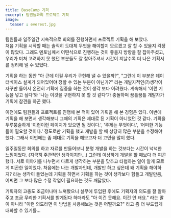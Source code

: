```yaml
---
title: BaseCamp_기획
excerpt: 팀원들과의 프로젝트 기획
image:
  teaser : everest.jpg
---
```


팀원들과 일주일간 지속적으로 회의를 진행하면서 프로젝트 기획을 해 보았다.  
처음 기획을 시작할 때는 솔직히 도대체 무엇을 해야할지 모르겠고 잘 할 수 있을지 걱정이 많았다.
그래도 멘토님께서 어떤식으로 진행하는 것이 좋을지 방향을 잘 잡아주셨고,
우리가 미처 고려하지 못 했던 부분들도 잘 찾아주셔서 시간이 지날수록 더 나은 기획서를 정리해 낼 수 있었다.

기획을 하는 동안 "아 근데 이걸 우리가 구현해 낼 수 있을까?", 
"그런데 이 부분은 데이터베이스 설계가 되어있어야 정할 수 있는 부분이 아닌가?" 라는 개발자적인(?)생각이 자꾸만 들어서
온전히 기획에 집중을 하는 것이 생각 보다 어려웠다. 계속해서 '이런 기능을 넣고 싶다'와
'나는 이것을 구현하지 못 할 것 같다'가 충돌하며 꿈틀꿈틀 개발자가 기획에 참견을 하곤 했다. 

이전에도 팀원들과 프로젝트를 진행해 본 적이 있어 기획을 해 본 경험은 있다.
이번에 기획을 해 보면서 생각해보니 그때의 기획은 제대로 된 기획이 아니었던 것 같다.
기획을 두루뭉술하게 '이런이런 페이지가 있으면 될 것이다.', '주제는 무엇이다.', '어떠한 기능들이 필요할 것이다.' 
정도로만 기획을 했고 개발을 할 때 상당히 많은 부분을 수정해야했다. 
그래서 이번에는 좀 제대로 기획을 해보고자 더 고민을 많이 했다.

일주일동안 회의를 하고 자료를 만들어보니 분명 개발을 하는 것보다는 시간이 넉넉한 느낌이었다. (지극히 주관적인 생각이지만...)
그런데 이상하게 개발을 할 때보다 더 피곤했다.
서로 이야기를 나누면서 다르게 생각하는 부분을 맞추고 타협하는 일이 알게 모르게 피곤한 일이었다. 
처음에는 나는 개발자인데, 개발만 하고 싶은데 왜 기획을 해야하지? 라는 생각이 들었는데
기획을 하면서 기획을 하는 것이 생각보다 힘들고 개발만큼, 어쩌면 그 보다 많은 수정 작업이 필요하는 것도 깨닳았다.

기획자의 고충도 조금이나마 느껴봤으니 실무에 투입된 후에도 기획자의 의도를 잘 알아주고 
조금 무리한 기획서를 받게된다 하더라도 "아 이건 못해요. 이건 안 돼요." 라는 말이 아니라 
"이런 의도라면 이 방법을 사용해보는 것은 어떨까요?" 라고 좀 더 부드럽게 대화할 수 있기를...
